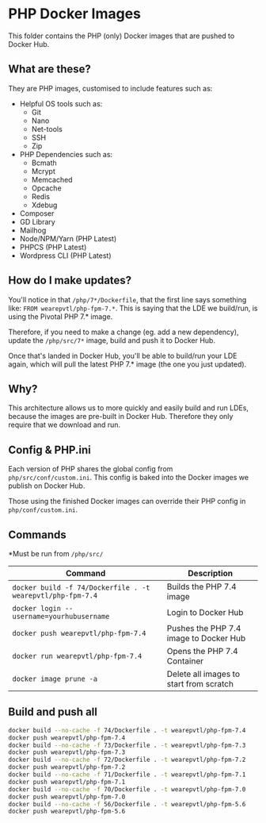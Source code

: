 # PHP Docker Images

This folder contains the PHP (only) Docker images that are pushed to Docker Hub.

## What are these?

They are PHP images, customised to include features such as:

- Helpful OS tools such as:
    - Git
    - Nano
    - Net-tools
    - SSH
    - Zip
- PHP Dependencies such as:
    - Bcmath
    - Mcrypt
    - Memcached
    - Opcache
    - Redis
    - Xdebug
- Composer
- GD Library
- Mailhog
- Node/NPM/Yarn (PHP Latest)
- PHPCS (PHP Latest)
- Wordpress CLI (PHP Latest)

## How do I make updates?

You'll notice in that `/php/7*/Dockerfile`, that the first line says something like: `FROM wearepvtl/php-fpm-7.*`.
This is saying that the LDE we build/run, is using the Pivotal PHP 7.* image.

Therefore, if you need to make a change (eg. add a new dependency), update the `/php/src/7*` image, build and push it to Docker Hub.

Once that's landed in Docker Hub, you'll be able to build/run your LDE again, which will pull the latest PHP 7.* image (the one you just updated).

## Why?

This architecture allows us to more quickly and easily build and run LDEs, because the images are pre-built in Docker Hub. Therefore they only require that we download and run.

## Config & PHP.ini

Each version of PHP shares the global config from `php/src/conf/custom.ini`. This config is baked into the Docker images we publish on Docker Hub.

Those using the finished Docker images can override their PHP config in `php/conf/custom.ini`.

## Commands

*Must be run from `/php/src/`

| Command | Description |
| --- | --- |
| `docker build -f 74/Dockerfile . -t wearepvtl/php-fpm-7.4` | Builds the PHP 7.4 image |
| `docker login --username=yourhubusername` | Login to Docker Hub |
| `docker push wearepvtl/php-fpm-7.4` | Pushes the PHP 7.4 image to Docker Hub |
| `docker run wearepvtl/php-fpm-7.4` | Opens the PHP 7.4 Container |
| `docker image prune -a` | Delete all images to start from scratch |

## Build and push all

```bash
docker build --no-cache -f 74/Dockerfile . -t wearepvtl/php-fpm-7.4
docker push wearepvtl/php-fpm-7.4
docker build --no-cache -f 73/Dockerfile . -t wearepvtl/php-fpm-7.3
docker push wearepvtl/php-fpm-7.3
docker build --no-cache -f 72/Dockerfile . -t wearepvtl/php-fpm-7.2
docker push wearepvtl/php-fpm-7.2
docker build --no-cache -f 71/Dockerfile . -t wearepvtl/php-fpm-7.1
docker push wearepvtl/php-fpm-7.1
docker build --no-cache -f 70/Dockerfile . -t wearepvtl/php-fpm-7.0
docker push wearepvtl/php-fpm-7.0
docker build --no-cache -f 56/Dockerfile . -t wearepvtl/php-fpm-5.6
docker push wearepvtl/php-fpm-5.6
```
